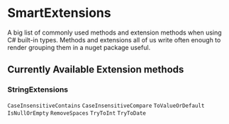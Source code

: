 # SmartExtensions

A big list of commonly used methods and extension methods when using C# built-in types. 
Methods and extensions all of us write often enough to render grouping them in a nuget package useful. 


## Currently Available Extension methods

### StringExtensions

`CaseInsensitiveContains`
`CaseInsensitiveCompare`
`ToValueOrDefault`
`IsNullOrEmpty`
`RemoveSpaces`
`TryToInt`
`TryToDate`